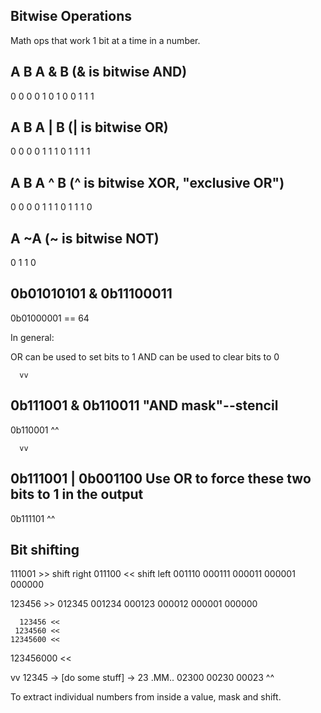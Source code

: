 Bitwise Operations
------------------

Math ops that work 1 bit at a time in a number.

A  B   A & B   (& is bitwise AND)
--------------
0  0     0
0  1     0
1  0     0
1  1     1


A  B   A | B   (| is bitwise OR)
--------------
0  0     0
0  1     1
1  0     1
1  1     1


A  B   A ^ B   (^ is bitwise XOR, "exclusive OR")
--------------
0  0     0
0  1     1
1  0     1
1  1     0


A   ~A   (~ is bitwise NOT)
------
0    1
1    0


  0b01010101
& 0b11100011
------------
  0b01000001 == 64

In general:

OR can be used to set bits to 1
AND can be used to clear bits to 0

      vv
  0b111001
& 0b110011  "AND mask"--stencil
----------
  0b110001
      ^^

      vv
  0b111001
| 0b001100  Use OR to force these two bits to 1 in the output
----------
  0b111101
      ^^

Bit shifting
------------

  111001  >> shift right
  011100  << shift left
  001110
  000111
  000011
  000001
  000000



123456 >>
012345
001234
000123
000012
000001
000000


      123456 <<
     1234560 <<
    12345600 <<
   123456000 <<



 vv
12345 -> [do some stuff] -> 23
.MM..
02300
00230
00023
   ^^

   
To extract individual numbers from inside a value, mask and shift.
